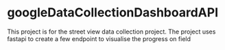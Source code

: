 # googleDataCollectionDashboardAPI
This project is for the street view data collection project. The project uses fastapi to create a few endpoint to visualise the progress on field
